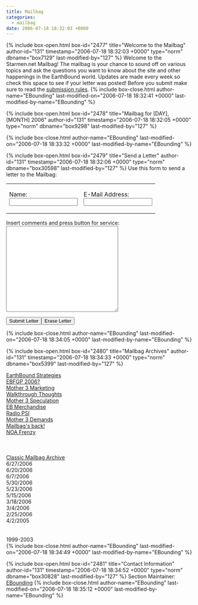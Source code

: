 ```yaml
---
title: Mailbag
categories:
  - mailbag
date: 2006-07-18 18:32:03 +0000
---
```

{% include box-open.html box-id="2477" title="Welcome to the Mailbag" author-id="131" timestamp="2006-07-18 18:32:03 +0000" type="norm" dbname="box7129" last-modified-by="127" %}
Welcome to the Starmen.net Mailbag! The mailbag is your chance to sound off on various topics and ask the questions you want to know about the site and other happenings in the EarthBound world. Updates are made every week so check this space to see if your letter was posted! Before you submit make sure to read the <A HREF="/mailbag/rules.php">submission rules</A>.
{% include box-close.html author-name="EBounding" last-modified-on="2006-07-18 18:32:41 +0000" last-modified-by-name="EBounding" %}

{% include box-open.html box-id="2478" title="Mailbag for [DAY], [MONTH] 2006" author-id="131" timestamp="2006-07-18 18:32:05 +0000" type="norm" dbname="box9298" last-modified-by="127" %}

{% include box-close.html author-name="EBounding" last-modified-on="2006-07-18 18:33:32 +0000" last-modified-by-name="EBounding" %}

{% include box-open.html box-id="2479" title="Send a Letter" author-id="131" timestamp="2006-07-18 18:32:06 +0000" type="norm" dbname="box30598" last-modified-by="127" %}
Use this form to send a letter to the Mailbag: <p /> <FORM action="http://starmen.net/cgi-bin/formpoo.pl" method="post"> <INPUT type="hidden" value="mailbag@starmen.net" name="recipient" /> <INPUT type="hidden" value="misc@starmen.net" name="cc" /> <INPUT type="hidden" value="Mailbag Letter" name="subject" /> <INPUT type="hidden" value="http://starmen.net/submit/sent.php" name="redirect" /> <INPUT type="hidden" value="realname,email,q1" name="required" /> <TABLE cellSpacing="0" cellPadding="0" width="100%" border="0"> <TR> <TD vAlign="top"> <P />Name:<BR /><INPUT maxlength="100" name="realname" /> </TD> <TD vAlign="top"> <P />E-Mail Address:<BR /><INPUT maxlength="100" name="email" /> </TD></TR> </TABLE> <P>Insert comments and press button for service:<BR /> <textarea rows="15" cols="35" name="q1"></textarea></P> <P /> <INPUT type="submit" value="Submit Letter" /><INPUT type="reset" value="Erase Letter" /> <p /> </FORM>
{% include box-close.html author-name="EBounding" last-modified-on="2006-07-18 18:34:05 +0000" last-modified-by-name="EBounding" %}

{% include box-open.html box-id="2480" title="Mailbag Archives" author-id="131" timestamp="2006-07-18 18:34:33 +0000" type="norm" dbname="box5399" last-modified-by="127" %}
<table1 />

<a href="/mailbag/archives/new/060627.php">EarthBound Strategies</a><br />
<a href="/mailbag/archives/new/060620.php">EBFGP 2006?</a><br />
<a href="/mailbag/archives/new/060607.php">Mother 3 Marketing</a><br />
<a href="/mailbag/archives/new/060530.php">Walkthrough Thoughts</a><br />
<a href="/mailbag/archives/new/060523.php">Mother 3 Speculation</a><br />
<a href="/mailbag/archives/new/060515.php">EB Merchandise</a><br />
<a href="/mailbag/archives/new/060318.php">Radio PSI</a><br />
<a href="/mailbag/xarchive03.php">Mother 3 Demands</a><br />
<a href="/mailbag/xarchive02.php">Mailbag's back!</a><br />
<a href="/mailbag/xarchive01.php">NOA Frenzy</a><br />  
<br />
<br />
<a href="/mailbag/mbarchive.php">Classic Mailbag Archive</a><br />
<table2 />
6/27/2006<br />
6/20/2006<br />
6/7/2006<br />
5/30/2006<br />
5/23/2006<br />
5/15/2006<br />
3/18/2006<br />
3/4/2006<br />
2/25/2006<br />
4/2/2005<br />
<br />
<br />
1999-2003<br />
<table3 />
{% include box-close.html author-name="EBounding" last-modified-on="2006-07-18 18:34:49 +0000" last-modified-by-name="EBounding" %}

{% include box-open.html box-id="2481" title="Contact Information" author-id="131" timestamp="2006-07-18 18:34:52 +0000" type="norm" dbname="box30828" last-modified-by="127" %}
<table1 /> Section Maintainer: <table2 /> <a href="mailto:mailbag@starmen.net">EBounding</a> <table3 />
{% include box-close.html author-name="EBounding" last-modified-on="2006-07-18 18:35:12 +0000" last-modified-by-name="EBounding" %}
